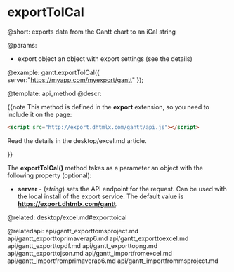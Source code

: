 exportToICal
=============

@short:
	exports data from the Gantt chart to an iCal string

@params:
- export		object		an object with export settings (see the details)


@example:
gantt.exportToICal({
    server:"https://myapp.com/myexport/gantt"
});


@template:	api_method
@descr:

{{note This method is defined in the **export** extension, so you need to include it on the page:
~~~html
<script src="http://export.dhtmlx.com/gantt/api.js"></script>  
~~~
Read the details in the desktop/excel.md article.

}}



The **exportToICal()** method takes as a parameter an object with the following property (optional):

- **server** - (*string*) sets the API endpoint for the request. Can be used with the local install of the export service. The default value is **https://export.dhtmlx.com/gantt**.

@related:
desktop/excel.md#exporttoical

@relatedapi:
api/gantt_exporttomsproject.md
api/gantt_exporttoprimaverap6.md
api/gantt_exporttoexcel.md
api/gantt_exporttopdf.md
api/gantt_exporttopng.md
api/gantt_exporttojson.md
api/gantt_importfromexcel.md
api/gantt_importfromprimaverap6.md
api/gantt_importfrommsproject.md